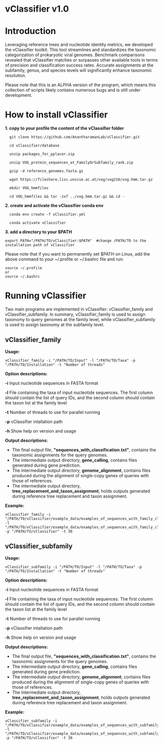 # vClassifier v1.0

# Introduction
Leveraging reference trees and nucleotide identity metrics, we developed the vClassifier toolkit. This tool streamlines and standardizes the taxonomic categorization of prokaryotic viral genomes. Benchmark comparisons revealed that vClassifier matches or surpasses other available tools in terms of precision and classification success rates. Accurate assignments at the subfamily, genus, and species levels will significantly enhance taxonomic resolution.

Please note that this is an ALPHA version of the program, which means this collection of scripts likely contains numerous bugs and is still under development.


# How to install vClassifier

**1. copy to your profile the content of the vClassifier folder**
```
  git clone https://github.com/AnantharamanLab/vClassifier.git
  
  cd vClassifier/database
  
  unzip packages_for_pplacer.zip
  
  unzip VOG_protein_sequences_at_FamilyOrSubfamily_rank.zip
  
  gzip -d reference_genomes.fasta.gz
  
  wget https://fileshare.lisc.univie.ac.at/vog/vog216/vog.hmm.tar.gz
  
  mkdir VOG_hmmfiles
  
  cd VOG_hmmfiles && tar -zxf ../vog.hmm.tar.gz && cd -
```  

**2. create and activate the vClassifier conda env**
```
  conda env create -f vClassifier.yml
  
  conda activate vClassifier
```  

**3. add a directory to your $PATH**    
```
export PATH="/PATH/TO/vClassifier:$PATH"  #change /PATH/TO to the installation path of vClassifier
```

Please note that if you want to permanently set $PATH on Linux, add the above command to your ~/.profile or ~/.bashrc file and run:
```
source ~/.profile 
or
source ~/.bashrc
```

# Running vClassifier

Two main programs are implemented in vClassifier: vClassifier_family and vClassifier_subfamily. In summary, vClassifier_family is used to assign taxonomy to query genomes at the family level, while vClassifier_subfamily is used to assign taxonomy at the subfamily level.

## **vClassifier_family**

**Usage:**
```
vClassifier_family -i "/PATH/TO/Input" -l "/PATH/TO/Taxa" -p "/PATH/TO/Installation" -t "Number of threads"
```
**Option descriptions:**

**-i**       Input nucleotide sequences in FASTA format

**-l**     File containing the taxa of input nucleotide sequences. The first column should contain the list of query IDs, and the second column should contain the taxon list at the family level

**-t**     Number of threads to use for parallel running

**-p**     vClassifier intallation path 

**-h**     Show help on version and usage


**Output descriptions:**

- The final output file, **"sequences_with_classification.txt"**, contains the taxonomic assignments for the query genomes. 
- The intermediate output directory, **gene_calling**,  contains files generated during gene prediction.
- The intermediate output directory, **genome_alignment**, contains files produced during the alignment of single-copy genes of queries with those of references.
- The intermediate output directory, **tree_replacement_and_taxon_assignment**, holds outputs generated during reference tree replacement and taxon assignment.


**Example:**
```
vClassifier_family -i "/PATH/TO/vClassifier/example_data/examples_of_sequences_with_family_classification/query_genomes.fna" -l "/PATH/TO/vClassifier/example_data/examples_of_sequences_with_family_classification/query_family" -p "/PATH/TO/vClassifier" -t 30
```

## **vClassifier_subfamily**

**Usage:**
```
vClassifier_subfamily -i "/PATH/TO/Input" -l "/PATH/TO/Taxa" -p "/PATH/TO/Installation" -t "Number of threads"
```
**Option descriptions:**

**-i**     Input nucleotide sequences in FASTA format

**-l**     File containing the taxa of input nucleotide sequences. The first column should contain the list of query IDs, and the second column should contain the taxon list at the family level

**-t**     Number of threads to use for parallel running

**-p**     vClassifier intallation path 

**-h**     Show help on version and usage


**Output descriptions:**

- The final output file, **"sequences_with_classification.txt"**, contains the taxonomic assignments for the query genomes. 
- The intermediate output directory, **gene_calling**,  contains files generated during gene prediction.
- The intermediate output directory, **genome_alignment**, contains files produced during the alignment of single-copy genes of queries with those of references.
- The intermediate output directory, **tree_replacement_and_taxon_assignment**, holds outputs generated during reference tree replacement and taxon assignment.


**Example:**
```
vClassifier_subfamily -i "/PATH/TO/vClassifier/example_data/examples_of_sequences_with_subfamily_classification/query_genomes.fna" -l "/PATH/TO/vClassifier/example_data/examples_of_sequences_with_subfamily_classification/query_subfamily" -p "/PATH/TO/vClassifier" -t 30
```
